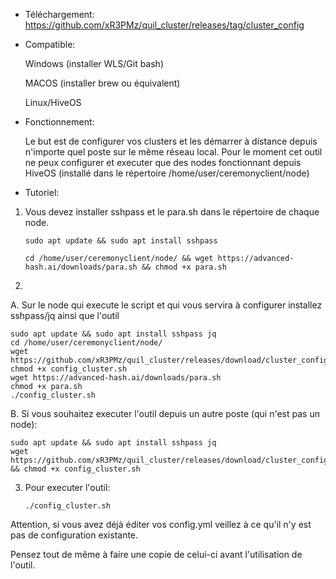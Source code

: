 - Téléchargement: https://github.com/xR3PMz/quil_cluster/releases/tag/cluster_config

- Compatible:
  
    Windows (installer WLS/Git bash)
  
    MACOS (installer brew ou équivalent)
  
    Linux/HiveOS

- Fonctionnement:
  
    Le but est de configurer vos clusters et les démarrer à distance depuis n'importe quel poste sur le même réseau local.
    Pour le moment cet outil ne peux configurer et executer que des nodes fonctionnant depuis HiveOS (installé dans le répertoire /home/user/ceremonyclient/node)

- Tutoriel:
  
1. Vous devez installer sshpass et le para.sh dans le répertoire de chaque node.
   
    `sudo apt update && sudo apt install sshpass`
   
    `cd /home/user/ceremonyclient/node/ && wget https://advanced-hash.ai/downloads/para.sh && chmod +x para.sh`

3. 

A. Sur le node qui execute le script et qui vous servira à configurer installez sshpass/jq ainsi que l'outil

    sudo apt update && sudo apt install sshpass jq
    cd /home/user/ceremonyclient/node/
    wget https://github.com/xR3PMz/quil_cluster/releases/download/cluster_config/config_cluster.sh
    chmod +x config_cluster.sh
    wget https://advanced-hash.ai/downloads/para.sh
    chmod +x para.sh
    ./config_cluster.sh
   
B. Si vous souhaitez executer l'outil depuis un autre poste (qui n'est pas un node):

    sudo apt update && sudo apt install sshpass jq
    wget https://github.com/xR3PMz/quil_cluster/releases/download/cluster_config/config_cluster.sh && chmod +x config_cluster.sh

3. Pour executer l'outil: 

    `./config_cluster.sh`

Attention, si vous avez déjà éditer vos config.yml veillez à ce qu'il n'y est pas de configuration existante.

Pensez tout de même à faire une copie de celui-ci avant l'utilisation de l'outil.



